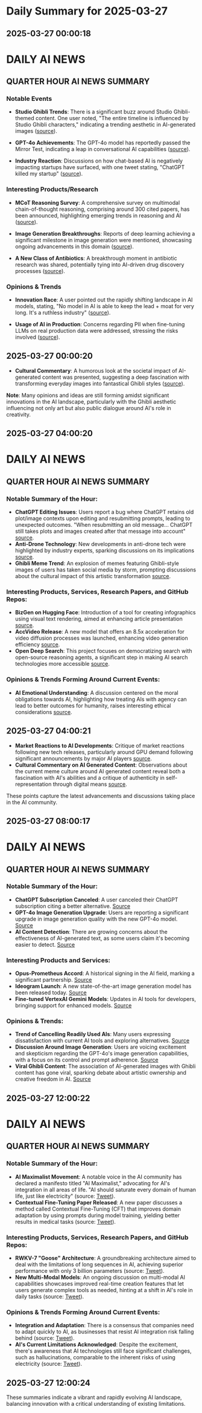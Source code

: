 # Daily Summary for 2025-03-27

## 2025-03-27 00:00:18

# DAILY AI NEWS

## QUARTER HOUR AI NEWS SUMMARY

### Notable Events
- **Studio Ghibli Trends**: There is a significant buzz around Studio Ghibli-themed content. One user noted, "The entire timeline is influenced by Studio Ghibli characters," indicating a trending aesthetic in AI-generated images ([source](https://x.com/i/web/status/1905039849096180160)). 

- **GPT-4o Achievements**: The GPT-4o model has reportedly passed the Mirror Test, indicating a leap in conversational AI capabilities ([source](https://x.com/i/web/status/1905038602129613166)).  

- **Industry Reaction**: Discussions on how chat-based AI is negatively impacting startups have surfaced, with one tweet stating, "ChatGPT killed my startup" ([source](https://x.com/i/web/status/1905029436803797352)).  

### Interesting Products/Research
- **MCoT Reasoning Survey**: A comprehensive survey on multimodal chain-of-thought reasoning, comprising around 300 cited papers, has been announced, highlighting emerging trends in reasoning and AI ([source](https://x.com/i/web/status/1905036047160844552)).  

- **Image Generation Breakthroughs**: Reports of deep learning achieving a significant milestone in image generation were mentioned, showcasing ongoing advancements in this domain ([source](https://x.com/i/web/status/1905035843410219169)).  

- **A New Class of Antibiotics**: A breakthrough moment in antibiotic research was shared, potentially tying into AI-driven drug discovery processes ([source](https://x.com/i/web/status/1905018468032004525)).  

### Opinions & Trends
- **Innovation Race**: A user pointed out the rapidly shifting landscape in AI models, stating, "No model in AI is able to keep the lead + moat for very long. It's a ruthless industry" ([source](https://x.com/i/web/status/1905034500167377017)). 

- **Usage of AI in Production**: Concerns regarding PII when fine-tuning LLMs on real production data were addressed, stressing the risks involved ([source](https://x.com/i/web/status/1905033938395107545)).

## 2025-03-27 00:00:20

- **Cultural Commentary**: A humorous look at the societal impact of AI-generated content was presented, suggesting a deep fascination with transforming everyday images into fantastical Ghibli styles ([source](https://x.com/i/web/status/1905039376880677044)). 

**Note**: Many opinions and ideas are still forming amidst significant innovations in the AI landscape, particularly with the Ghibli aesthetic influencing not only art but also public dialogue around AI's role in creativity.

## 2025-03-27 04:00:20

# DAILY AI NEWS

## QUARTER HOUR AI NEWS SUMMARY

### Notable Summary of the Hour:
- **ChatGPT Editing Issues**: Users report a bug where ChatGPT retains old plot/image contexts upon editing and resubmitting prompts, leading to unexpected outcomes. "When resubmitting an old message... ChatGPT still takes plots and images created after that message into account" [source](https://x.com/i/web/status/1905103716249952649).
- **Anti-Drone Technology**: New developments in anti-drone tech were highlighted by industry experts, sparking discussions on its implications [source](https://x.com/i/web/status/1905097977905197339).
- **Ghibli Meme Trend**: An explosion of memes featuring Ghibli-style images of users has taken social media by storm, prompting discussions about the cultural impact of this artistic transformation [source](https://x.com/i/web/status/1905080703790031223).

### Interesting Products, Services, Research Papers, and GitHub Repos:
- **BizGen on Hugging Face**: Introduction of a tool for creating infographics using visual text rendering, aimed at enhancing article presentation [source](https://x.com/i/web/status/1905091812261249256).
- **AccVideo Release**: A new model that offers an 8.5x acceleration for video diffusion processes was launched, enhancing video generation efficiency [source](https://x.com/i/web/status/1905090277867483145).
- **Open Deep Search**: This project focuses on democratizing search with open-source reasoning agents, a significant step in making AI search technologies more accessible [source](https://x.com/i/web/status/1905076649999073718).

### Opinions & Trends Forming Around Current Events:
- **AI Emotional Understanding**: A discussion centered on the moral obligations towards AI, highlighting how treating AIs with agency can lead to better outcomes for humanity, raises interesting ethical considerations [source](https://x.com/i/web/status/1904966737579176341).

## 2025-03-27 04:00:21

- **Market Reactions to AI Developments**: Critique of market reactions following new tech releases, particularly around GPU demand following significant announcements by major AI players [source](https://x.com/i/web/status/1905091514344292399).
- **Cultural Commentary on AI Generated Content**: Observations about the current meme culture around AI generated content reveal both a fascination with AI's abilities and a critique of authenticity in self-representation through digital means [source](https://x.com/i/web/status/1905050119856361532).  

These points capture the latest advancements and discussions taking place in the AI community.

## 2025-03-27 08:00:17

# DAILY AI NEWS

## QUARTER HOUR AI NEWS SUMMARY

### Notable Summary of the Hour:
- **ChatGPT Subscription Canceled**: A user canceled their ChatGPT subscription citing a better alternative. [Source](https://x.com/i/web/status/1905166404099473542)
- **GPT-4o Image Generation Upgrade**: Users are reporting a significant upgrade in image generation quality with the new GPT-4o model. [Source](https://x.com/i/web/status/1905159797898686890)
- **AI Content Detection**: There are growing concerns about the effectiveness of AI-generated text, as some users claim it's becoming easier to detect. [Source](https://x.com/i/web/status/1905159537331482858)

### Interesting Products and Services:
- **Opus-Prometheus Accord**: A historical signing in the AI field, marking a significant partnership. [Source](https://x.com/i/web/status/1905150516281098390)
- **Ideogram Launch**: A new state-of-the-art image generation model has been released today. [Source](https://x.com/i/web/status/1905130172942004648)
- **Fine-tuned VertexAI Gemini Models**: Updates in AI tools for developers, bringing support for enhanced models. [Source](https://x.com/i/web/status/1905131514184028634)

### Opinions & Trends:
- **Trend of Cancelling Readily Used AIs**: Many users expressing dissatisfaction with current AI tools and exploring alternatives. [Source](https://x.com/i/web/status/1905166404099473542)
- **Discussion Around Image Generation**: Users are voicing excitement and skepticism regarding the GPT-4o's image generation capabilities, with a focus on its control and prompt adherence. [Source](https://x.com/i/web/status/1905122439480103030)
- **Viral Ghibli Content**: The association of AI-generated images with Ghibli content has gone viral, sparking debate about artistic ownership and creative freedom in AI. [Source](https://x.com/i/web/status/1905117829046907287)

## 2025-03-27 12:00:22

# DAILY AI NEWS

## QUARTER HOUR AI NEWS SUMMARY

### Notable Summary of the Hour:
- **AI Maximalist Movement**: A notable voice in the AI community has declared a manifesto titled "AI Maximalist," advocating for AI's integration in all areas of life. "AI should saturate every domain of human life, just like electricity" (source: [Tweet](https://x.com/i/web/status/1905220662454628424)).
- **Contextual Fine-Tuning Paper Released**: A new paper discusses a method called Contextual Fine-Tuning (CFT) that improves domain adaptation by using prompts during model training, yielding better results in medical tasks (source: [Tweet](https://x.com/i/web/status/1905221411188482380)).

### Interesting Products, Services, Research Papers, and GitHub Repos:
- **RWKV-7 "Goose" Architecture**: A groundbreaking architecture aimed to deal with the limitations of long sequences in AI, achieving superior performance with only 3 billion parameters (source: [Tweet](https://x.com/i/web/status/1905221042542653703)).
- **New Multi-Modal Models**: An ongoing discussion on multi-modal AI capabilities showcases improved real-time creation features that let users generate complex tools as needed, hinting at a shift in AI's role in daily tasks (source: [Tweet](https://x.com/i/web/status/1905203229748531412)).

### Opinions & Trends Forming Around Current Events:
- **Integration and Adaptation**: There is a consensus that companies need to adapt quickly to AI, as businesses that resist AI integration risk falling behind (source: [Tweet](https://x.com/i/web/status/1905203229748531412)). 
- **AI's Current Limitations Acknowledged**: Despite the excitement, there's awareness that AI technologies still face significant challenges, such as hallucinations, comparable to the inherent risks of using electricity (source: [Tweet](https://x.com/i/web/status/1905218492816564596)).

## 2025-03-27 12:00:24

These summaries indicate a vibrant and rapidly evolving AI landscape, balancing innovation with a critical understanding of existing limitations.

